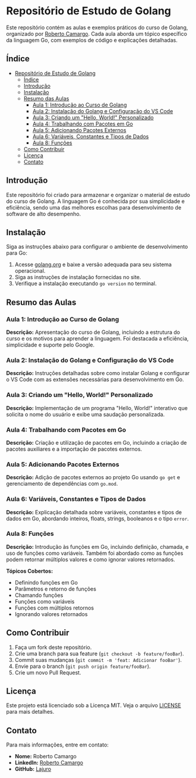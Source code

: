 # Repositório de Estudo de Golang

Este repositório contém as aulas e exemplos práticos do curso de Golang, organizado por [Roberto Camargo](https://github.com/Lajuro). Cada aula aborda um tópico específico da linguagem Go, com exemplos de código e explicações detalhadas.

## Índice

- [Repositório de Estudo de Golang](#repositório-de-estudo-de-golang)
  - [Índice](#índice)
  - [Introdução](#introdução)
  - [Instalação](#instalação)
  - [Resumo das Aulas](#resumo-das-aulas)
    - [Aula 1: Introdução ao Curso de Golang](#aula-1-introdução-ao-curso-de-golang)
    - [Aula 2: Instalação do Golang e Configuração do VS Code](#aula-2-instalação-do-golang-e-configuração-do-vs-code)
    - [Aula 3: Criando um "Hello, World!" Personalizado](#aula-3-criando-um-hello-world-personalizado)
    - [Aula 4: Trabalhando com Pacotes em Go](#aula-4-trabalhando-com-pacotes-em-go)
    - [Aula 5: Adicionando Pacotes Externos](#aula-5-adicionando-pacotes-externos)
    - [Aula 6: Variáveis, Constantes e Tipos de Dados](#aula-6-variáveis-constantes-e-tipos-de-dados)
    - [Aula 8: Funções](#aula-8-funções)
  - [Como Contribuir](#como-contribuir)
  - [Licença](#licença)
  - [Contato](#contato)

## Introdução

Este repositório foi criado para armazenar e organizar o material de estudo do curso de Golang. A linguagem Go é conhecida por sua simplicidade e eficiência, sendo uma das melhores escolhas para desenvolvimento de software de alto desempenho.

## Instalação

Siga as instruções abaixo para configurar o ambiente de desenvolvimento para Go:

1. Acesse [golang.org](https://golang.org) e baixe a versão adequada para seu sistema operacional.
2. Siga as instruções de instalação fornecidas no site.
3. Verifique a instalação executando `go version` no terminal.

## Resumo das Aulas

### Aula 1: Introdução ao Curso de Golang

**Descrição:** Apresentação do curso de Golang, incluindo a estrutura do curso e os motivos para aprender a linguagem. Foi destacada a eficiência, simplicidade e suporte pelo Google.

### Aula 2: Instalação do Golang e Configuração do VS Code

**Descrição:** Instruções detalhadas sobre como instalar Golang e configurar o VS Code com as extensões necessárias para desenvolvimento em Go.

### Aula 3: Criando um "Hello, World!" Personalizado

**Descrição:** Implementação de um programa "Hello, World!" interativo que solicita o nome do usuário e exibe uma saudação personalizada.

### Aula 4: Trabalhando com Pacotes em Go

**Descrição:** Criação e utilização de pacotes em Go, incluindo a criação de pacotes auxiliares e a importação de pacotes externos.

### Aula 5: Adicionando Pacotes Externos

**Descrição:** Adição de pacotes externos ao projeto Go usando `go get` e gerenciamento de dependências com `go.mod`.

### Aula 6: Variáveis, Constantes e Tipos de Dados

**Descrição:** Explicação detalhada sobre variáveis, constantes e tipos de dados em Go, abordando inteiros, floats, strings, booleanos e o tipo `error`.

### Aula 8: Funções

**Descrição:** Introdução às funções em Go, incluindo definição, chamada, e uso de funções como variáveis. Também foi abordado como as funções podem retornar múltiplos valores e como ignorar valores retornados.

**Tópicos Cobertos:**

- Definindo funções em Go
- Parâmetros e retorno de funções
- Chamando funções
- Funções como variáveis
- Funções com múltiplos retornos
- Ignorando valores retornados

## Como Contribuir

1. Faça um fork deste repositório.
2. Crie uma branch para sua feature (`git checkout -b feature/fooBar`).
3. Commit suas mudanças (`git commit -m 'feat: Adicionar fooBar'`).
4. Envie para o branch (`git push origin feature/fooBar`).
5. Crie um novo Pull Request.

## Licença

Este projeto está licenciado sob a Licença MIT. Veja o arquivo [LICENSE](LICENSE) para mais detalhes.

## Contato

Para mais informações, entre em contato:

- **Nome:** Roberto Camargo
- **LinkedIn:** [Roberto Camargo](https://www.linkedin.com/in/robertocamargo96/)
- **GitHub:** [Lajuro](https://github.com/Lajuro)
